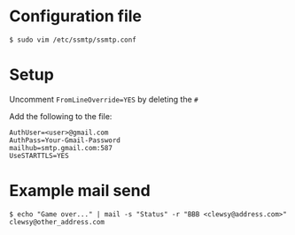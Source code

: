 # Configuration file
```shell
$ sudo vim /etc/ssmtp/ssmtp.conf
```

# Setup
Uncomment `FromLineOverride=YES` by deleting the `#`

Add the following to the file:
```shell
AuthUser=<user>@gmail.com
AuthPass=Your-Gmail-Password
mailhub=smtp.gmail.com:587
UseSTARTTLS=YES
```

# Example mail send
```shell
$ echo "Game over..." | mail -s "Status" -r "BBB <clewsy@address.com>" clewsy@other_address.com
```

